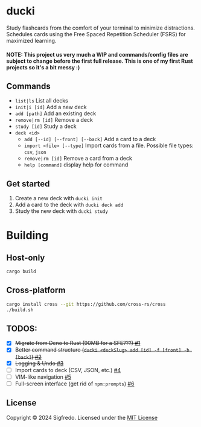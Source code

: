 # ducki

Study flashcards from the comfort of your terminal to minimize distractions. Schedules cards using the Free Spaced Repetition Scheduler (FSRS) for maximized
learning.

#### NOTE: This project us very much a WIP and commands/config files are subject to change before the first full release. This is one of my first Rust projects so it's a bit messy :)

## Commands

- `list|ls` List all decks
- `init|i [id]` Add a new deck
- `add [path]` Add an existing deck
- `remove|rm [id]` Remove a deck
- `study [id]` Study a deck
- `deck <id>`
  - `add [--id] [--front] [--back]` Add a card to a deck
  - `import <file> [--type]` Import cards from a file. Possible file types: `csv`, `json`
  - `remove|rm [id]` Remove a card from a deck
  - `help [command]` display help for command

## Get started

1. Create a new deck with `ducki init`
2. Add a card to the deck with `ducki deck add`
3. Study the new deck with `ducki study`

# Building

## Host-only
```bash
cargo build
```

## Cross-platform
```bash
cargo install cross --git https://github.com/cross-rs/cross
./build.sh
```

## TODOS:

- [x] ~~Migrate from Deno to Rust (90MB for a SFE???) [#1](https://github.com/youknowedo/ducki/issues/1)~~
- [x] ~~Better command structure
      (`ducki <deckSlug> add [id] -f [front] -b [back]`) [#2](https://github.com/youknowedo/ducki/issues/2)~~
- [x] ~~Logging & Undo [#3](https://github.com/youknowedo/ducki/issues/3)~~
- [ ] Import cards to deck (CSV, JSON, etc.) [#4](https://github.com/youknowedo/ducki/issues/4)
- [ ] VIM-like navigation [#5](https://github.com/youknowedo/ducki/issues/5)
- [ ] Full-screen interface (get rid of `npm:prompts`) [#6](https://github.com/youknowedo/ducki/issues/6)

## License

Copyright &copy; 2024 Sigfredo. Licensed under the [MIT License](./LICENSE)
